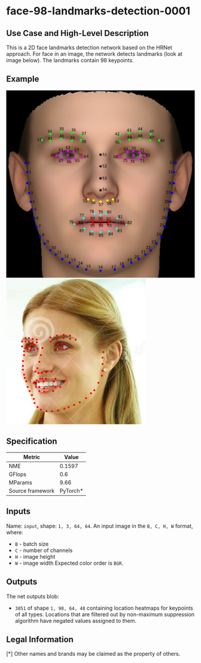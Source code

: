 # face-98-landmarks-detection-0001

## Use Case and High-Level Description

This is a 2D face landmarks detection network based on the HRNet approach.
For face in an image, the network detects landmarks (look at image below).
The landmarks contain 98 keypoints.

## Example

![](./assets/face-98-landmarks-detection-0001_1.png)
![](./assets/face-98-landmarks-detection-0001_2.png)

## Specification

| Metric                          | Value                                     |
|---------------------------------|-------------------------------------------|
| NME                             | 0.1597                                    |
| GFlops                          | 0.6                                       |
| MParams                         | 9.66                                      |
| Source framework                | PyTorch\*                                 |


## Inputs

Name: `input`, shape: `1, 3, 64, 64`. An input image in the `B, C, H, W` format, where:

- `B` - batch size
- `C` - number of channels
- `H` - image height
- `W` - image width
Expected color order is `BGR`.

## Outputs

The net outputs blob:
  * `3851` of shape `1, 98, 64, 48` containing location heatmaps for keypoints of all types. Locations that are filtered out by non-maximum suppression algorithm have negated values assigned to them.

## Legal Information
[*] Other names and brands may be claimed as the property of others.
